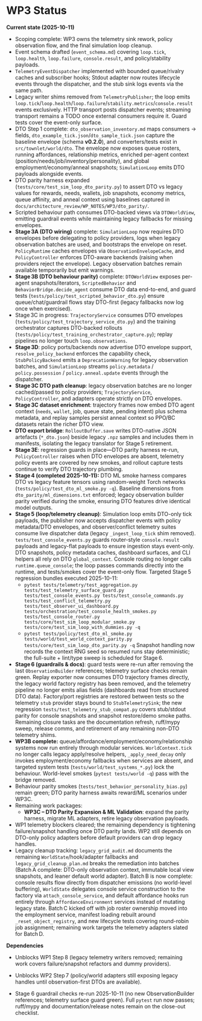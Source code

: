 # WP3 Status

**Current state (2025-10-11)**
- Scoping complete: WP3 owns the telemetry sink rework, policy observation flow, and the final simulation loop cleanup.
- Event schema drafted (`event_schema.md`) covering `loop.tick`, `loop.health`, `loop.failure`, `console.result`, and policy/stability payloads.
- `TelemetryEventDispatcher` implemented with bounded queue/rivalry caches and subscriber hooks; Stdout adapter now routes lifecycle events through the dispatcher, and the stub sink logs events via the same path.
- Legacy writer shims removed from `TelemetryPublisher`; the loop emits `loop.tick`/`loop.health`/`loop.failure`/`stability.metrics`/`console.result` events exclusively. HTTP transport posts dispatcher events; streaming transport remains a TODO once external consumers require it. Guard tests cover the event-only surface.
- DTO Step 1 complete: `dto_observation_inventory.md` maps consumers → fields, `dto_example_tick.json`/`dto_sample_tick.json` capture the baseline envelope (schema **v0.2.0**), and converters/tests exist in `src/townlet/world/dto`. The envelope now exposes queue rosters, running affordances, relationship metrics, enriched per-agent context (position/needs/job/inventory/personality), and global employment/economy/anneal snapshots; `SimulationLoop` emits DTO payloads alongside events.
- DTO parity harness expanded (`tests/core/test_sim_loop_dto_parity.py`) to assert DTO vs legacy values for rewards, needs, wallets, job snapshots, economy metrics, queue affinity, and anneal context using baselines captured in `docs/architecture_review/WP_NOTES/WP3/dto_parity/`.
- Scripted behaviour path consumes DTO-backed views via `DTOWorldView`, emitting guardrail events while maintaining legacy fallbacks for missing envelopes.
- **Stage 3A (DTO wiring)** complete: `SimulationLoop` now requires DTO envelopes before delegating to policy providers, logs when legacy observation batches are used, and bootstraps the envelope on reset. `PolicyRuntime` caches envelopes via `ObservationEnvelopeCache`, and `PolicyController` enforces DTO-aware backends (raising when providers reject the envelope). Legacy observation batches remain available temporarily but emit warnings.
- **Stage 3B (DTO behaviour parity)** complete: `DTOWorldView` exposes per-agent snapshots/iterators, `ScriptedBehavior` and `BehaviorBridge.decide_agent` consume DTO data end-to-end, and guard tests (`tests/policy/test_scripted_behavior_dto.py`) ensure queue/chat/guardrail flows stay DTO-first (legacy fallbacks now log once when exercised).
- Stage 3C in progress: `TrajectoryService` consumes DTO envelopes (`tests/policy/test_trajectory_service_dto.py`) and the training orchestrator captures DTO-backed rollouts (`tests/policy/test_training_orchestrator_capture.py`); replay pipelines no longer touch `loop.observations`.
- **Stage 3D**: policy ports/backends now advertise DTO envelope support, `resolve_policy_backend` enforces the capability check, `StubPolicyBackend` emits a `DeprecationWarning` for legacy observation batches, and `SimulationLoop` streams `policy.metadata` / `policy.possession` / `policy.anneal.update` events through the dispatcher.
- **Stage 3C DTO path cleanup**: legacy observation batches are no longer cached/passed to policy providers; `TrajectoryService`, `PolicyController`, and adapters operate strictly on DTO envelopes.
- **Stage 3C dataset enrichment**: trajectory frames now embed DTO agent context (`needs`, `wallet`, job, queue state, pending intent) plus schema metadata, and replay samples persist anneal context so PPO/BC datasets retain the richer DTO view.
- **DTO export bridge**: `RolloutBuffer.save` writes DTO-native JSON artefacts (`*_dto.json`) beside legacy `.npz` samples and includes them in manifests, isolating the legacy translator for Stage 5 retirement.
- **Stage 3E**: regression guards in place—DTO parity harness re-run, `PolicyController` raises when DTO envelopes are absent, telemetry policy events are covered by new smokes, and rollout capture tests continue to verify DTO trajectory plumbing.
- **Stage 4 (completed 2025-10-11):** DTO ML smoke harness compares DTO vs legacy feature tensors using random-weight Torch networks (`tests/policy/test_dto_ml_smoke.py -q`). Baseline dimensions from `dto_parity/ml_dimensions.txt` enforced; legacy observation builder parity verified during the smoke, ensuring DTO features drive identical model outputs.
- **Stage 5 (loop/telemetry cleanup)**: Simulation loop emits DTO-only tick payloads, the publisher now accepts dispatcher events with policy metadata/DTO envelopes, and observer/conflict telemetry suites consume live dispatcher data (legacy `_ingest_loop_tick` shim removed). `tests/test_console_events.py` guards router-style `console.result` payloads and legacy-flat payloads to ensure ingestion stays event-only. DTO snapshots, policy metadata caches, dashboard surfaces, and CLI helpers all rely on DTO `global_context`. Console routing no longer calls `runtime.queue_console`; the loop passes commands directly into the runtime, and tests/smokes cover the event-only flow. Targeted Stage 5 regression bundles executed 2025-10-11:
  - `pytest tests/telemetry/test_aggregation.py tests/test_telemetry_surface_guard.py tests/test_console_events.py tests/test_console_commands.py tests/test_conflict_telemetry.py tests/test_observer_ui_dashboard.py tests/orchestration/test_console_health_smokes.py tests/test_console_router.py tests/core/test_sim_loop_modular_smoke.py tests/core/test_sim_loop_with_dummies.py -q`
  - `pytest tests/policy/test_dto_ml_smoke.py tests/world/test_world_context_parity.py tests/core/test_sim_loop_dto_parity.py -q`
  Snapshot handling now records the context RNG seed so resumed runs stay deterministic; the full-suite + lint/type sweep is scheduled for Stage 6.
- **Stage 6 (guardrails & docs)**: guard tests were re-run after removing the
  last `ObservationBuilder` references; telemetry surface checks remain green.
  Replay exporter now consumes DTO trajectory frames directly, the legacy world
  factory registry has been removed, and the telemetry pipeline no longer emits
  alias fields (dashboards read from structured DTO data). Factory/port
  registries are restored between tests so the telemetry `stub` provider stays
  bound to `StubTelemetrySink`; the new regression
  `tests/test_telemetry_stub_compat.py` covers stub/stdout parity for console
  snapshots and snapshot restore/demo smoke paths. Remaining closure tasks are
  the documentation refresh, ruff/mypy sweep, release comms, and retirement of
  any remaining non-DTO telemetry shims.
- **WP3B complete:** queue/affordance/employment/economy/relationship systems now run entirely through modular services. `WorldContext.tick` no longer calls legacy apply/resolve helpers, `_apply_need_decay` only invokes employment/economy fallbacks when services are absent, and targeted system tests (`tests/world/test_systems_*.py`) lock the behaviour. World-level smokes (`pytest tests/world -q`) pass with the bridge removed.
- Behaviour parity smokes (`tests/test_behavior_personality_bias.py`) remain green; DTO parity harness awaits reward/ML scenarios under WP3C.
- Remaining work packages:
  - **WP3C – DTO Parity Expansion & ML Validation**: expand the parity harness, migrate ML adapters, retire legacy observation payloads.
- WP1 telemetry blockers cleared; the remaining dependency is tightening failure/snapshot handling once DTO parity lands. WP2 still depends on DTO-only policy adapters before default providers can drop legacy handles.
- Legacy cleanup tracking: `legacy_grid_audit.md` documents the remaining
  `WorldState`/hook/adapter fallbacks and `legacy_grid_cleanup_plan.md` breaks the
  remediation into batches (Batch A complete: DTO-only observation context,
  immutable local view snapshots, and leaner default world adapter). Batch B is
  now complete: console results flow directly from dispatcher emissions (no
  world-level buffering), `WorldState` delegates console service construction
  to the factory via `attach_console_service`, and default affordance hooks run
  entirely through `AffordanceEnvironment` services instead of mutating legacy
  state. Batch C kicked off with job roster ownership moved into the employment
  service, manifest loading rebuilt around `_reset_object_registry`, and new
  lifecycle tests covering round-robin job assignment; remaining work targets
  the telemetry adapters slated for Batch D.

**Dependencies**
- Unblocks WP1 Step 8 (legacy telemetry writers removed; remaining work covers failure/snapshot refactors and dummy providers).
- Unblocks WP2 Step 7 (policy/world adapters still exposing legacy handles until observation-first DTOs are available).

- Stage 6 guardrail checks re-run 2025-10-11 (no new ObservationBuilder references; telemetry surface guard green). Full `pytest` run now passes; ruff/mypy and documentation/release notes remain on the close-out checklist.
